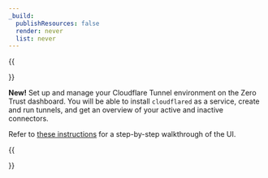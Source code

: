 ```yaml
---
_build:
  publishResources: false
  render: never
  list: never
---
```


{{<Aside type="Warning">}}

**New!** Set up and manage your Cloudflare Tunnel environment on the Zero Trust dashboard. You will be able to install `cloudflared` as a service, create and run tunnels, and get an overview of your active and inactive connectors.

Refer to [these instructions](tunnel-guide/) for a step-by-step walkthrough of the UI.

{{</Aside>}}
